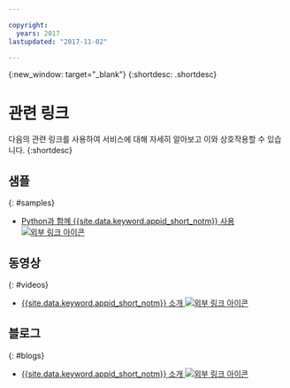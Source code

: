```yaml
---

copyright:
  years: 2017
lastupdated: "2017-11-02"

---
```


{:new_window: target="_blank"}
{:shortdesc: .shortdesc}


# 관련 링크

다음의 관련 링크를 사용하여 서비스에 대해 자세히 알아보고 이와 상호작용할 수 있습니다.
{:shortdesc}

## 샘플
{: #samples}

* <a href="https://github.com/mnsn/appid-python-flask-example" target="_blank">Python과 함께 {{site.data.keyword.appid_short_notm}} 사용 <img src="../../icons/launch-glyph.svg" alt="외부 링크 아이콘"></a>

## 동영상
{: #videos}

* <a href="https://www.youtube.com/watch?v=cTn7l_J3tPg" target="_blank">{{site.data.keyword.appid_short_notm}} 소개 <img src="../../icons/launch-glyph.svg" alt="외부 링크 아이콘"></a>


## 블로그
{: #blogs}

* <a href="https://www.ibm.com/blogs/bluemix/2017/03/introducing-ibm-bluemix-app-id-authentication-profiles-service-app-developers/" target="_blank">{{site.data.keyword.appid_short_notm}} 소개 <img src="../../icons/launch-glyph.svg" alt="외부 링크 아이콘"></a>
